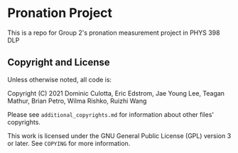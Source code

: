 # Pronation Project

This is a repo for Group 2's pronation measurement project in PHYS 398 DLP

## Copyright and License

Unless otherwise noted, all code is:

Copyright (C) 2021 Dominic Culotta, Eric Edstrom, Jae Young Lee, Teagan Mathur, Brian Petro, Wilma Rishko, Ruizhi Wang

Please see `additional_copyrights.md` for information about other files' copyrights.

This work is licensed under the GNU General Public License (GPL) version 3 or later.  See `COPYING` for more information.
